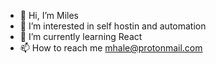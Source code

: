 - 👋 Hi, I’m Miles
- 👀 I’m interested in self hostin and automation
- 🌱 I’m currently learning React
- 📫 How to reach me mhale@protonmail.com

<!---
halemiles/halemiles is a ✨ special ✨ repository because its `README.md` (this file) appears on your GitHub profile.
You can click the Preview link to take a look at your changes.
--->
